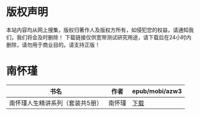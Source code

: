 # 版权声明

本站内容均从网上搜集，版权归著作人及版权方所有，如侵犯您的权益，请通知我们，我们将会及时删除！ 下载链接仅供宽带测试研究用途，请下载后在24小时内删除，请勿用于商业目的。请支持正版！

# 南怀瑾

| 书名 | 作者 | epub/mobi/azw3 |
| --- | --- | --- |
| 南怀瑾人生精讲系列（套装共5册） | 南怀瑾 | [下载](https://url89.ctfile.com/f/31084289-1357029634-7b17a3?p=8866) |

